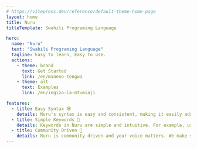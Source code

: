 ```yaml
---
# https://vitepress.dev/reference/default-theme-home-page
layout: home
title: Nuru
titleTemplate: Swahili Programing Language

hero:
  name: "Nuru"
  text: "Swahili Programing Language"
  tagline: Easy to learn, Easy to use.
  actions:
    - theme: brand
      text: Get Started
      link: /en/maneno-tengwa
    - theme: alt
      text: Examples
      link: /en/ingizo-la-mtumiaji

features:
  - title: Easy Syntax 😎
    details: Nuru's syntax is easy and consistent, making it easily adaptable by both experienced and non experienced programmers.
  - title: Simple Keywords 🎹
    details: Keywords in Nuru are simple and intuitive. For example, use andika() to print out something, jaza() to get input from a user.
  - title: Community Driven 👥
    details: Nuru is community driven and your voice matters. We make sure to consult the community before making a decision. Come join us on <a href="https://t.me/NuruProgrammingChat" target="_blank" rel="noopener noreferrer">Telegram</a>
---
```

